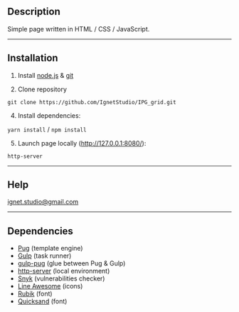 ## Description

Simple page written in HTML / CSS / JavaScript.

***

## Installation

1. Install [node.js](https://nodejs.org/en/) & [git](https://git-scm.com/)

2. Clone repository

`git clone https://github.com/IgnetStudio/IPG_grid.git`

4. Install dependencies:

`yarn install` / `npm install`

5. Launch page locally (http://127.0.0.1:8080/):

`http-server`

***

## Help

ignet.studio@gmail.com

***

## Dependencies

- [Pug](https://pugjs.org) (template engine)
- [Gulp](https://gulpjs.com/) (task runner)
- [gulp-pug](https://www.npmjs.com/package/gulp-pug) (glue between Pug & Gulp)
- [http-server](https://www.npmjs.com/package/http-server) (local environment)
- [Snyk](https://snyk.io/) (vulnerabilities checker)
- [Line Awesome](https://icons8.com/line-awesome) (icons)
- [Rubik](https://fonts.google.com/specimen/Rubik) (font)
- [Quicksand](https://fonts.google.com/specimen/Quicksand) (font)